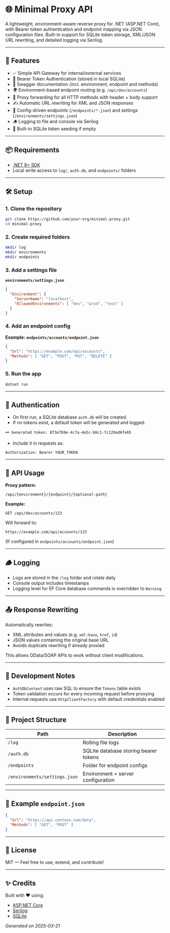 
# 🌐 Minimal Proxy API

A lightweight, environment-aware reverse proxy for .NET (ASP.NET Core), with Bearer token authentication and endpoint mapping via JSON configuration files. Built-in support for SQLite token storage, XML/JSON URL rewriting, and detailed logging via Serilog.

---

## 🚀 Features

- ✅ Simple API Gateway for internal/external services
- 🔐 Bearer Token Authentication (stored in local SQLite)
- 🚀 Swagger documentation (incl. environment, endpoint and methods)
- 🌍 Environment-based endpoint routing (e.g. `/api/dev/accounts`)
- 🔄 Proxy forwarding for all HTTP methods with header + body support
- ✍️ Automatic URL rewriting for XML and JSON responses
- 📄 Config-driven endpoints (`/endpoints/*.json`) and settings (`/environments/settings.json`)
- 🪵 Logging to file and console via Serilog
- 🧪 Built-in SQLite token seeding if empty

---

## 📦 Requirements

- [.NET 8+ SDK](https://dotnet.microsoft.com/en-us/download)
- Local write access to `log/`, `auth.db`, and `endpoints/` folders

---

## 🛠️ Setup

### 1. Clone the repository

```bash
git clone https://github.com/your-org/minimal-proxy.git
cd minimal-proxy
```

### 2. Create required folders

```bash
mkdir log
mkdir environments
mkdir endpoints
```

### 3. Add a settings file

**`environments/settings.json`**

```json
{
  "Environment": {
    "ServerName": "localhost",
    "AllowedEnvironments": [ "dev", "prod", "test" ]
  }
}
```

### 4. Add an endpoint config

**Example: `endpoints/accounts/endpoint.json`**

```json
{
  "Url": "https://example.com/api/accounts",
  "Methods": [ "GET", "POST", "PUT", "DELETE" ]
}
```

### 5. Run the app

```bash
dotnet run
```

---

## 🔐 Authentication

- On first run, a SQLite database `auth.db` will be created.
- If no tokens exist, a default token will be generated and logged:

```text
🗝️ Generated token: 8f3e7b9e-4c7a-4e5c-b6c1-fc129ad6fe65
```

- Include it in requests as:

```http
Authorization: Bearer YOUR_TOKEN
```

---

## 🔄 API Usage

**Proxy pattern:**

```
/api/{environment}/{endpoint}/{optional-path}
```

**Example:**

```http
GET /api/dev/accounts/123
```

Will forward to:

```http
https://example.com/api/accounts/123
```

(If configured in `endpoints/accounts/endpoint.json`)

---

## 🪵 Logging

- Logs are stored in the `/log` folder and rotate daily
- Console output includes timestamps
- Logging level for EF Core database commands is overridden to `Warning`

---

## 📤 Response Rewriting

Automatically rewrites:

- XML attributes and values (e.g. `xml:base`, `href`, `id`)
- JSON values containing the original base URL
- Avoids duplicate rewriting if already proxied

This allows OData/SOAP APIs to work without client modifications.

---

## 🧪 Development Notes

- `AuthDbContext` uses raw SQL to ensure the `Tokens` table exists
- Token validation occurs for every incoming request before proxying
- Internal requests use `HttpClientFactory` with default credentials enabled

---

## 📁 Project Structure

| Path                        | Description                                |
|-----------------------------|--------------------------------------------|
| `/log`                      | Rolling file logs                          |
| `/auth.db`                  | SQLite database storing bearer tokens      |
| `/endpoints`                | Folder for endpoint configs                |
| `/environments/settings.json` | Environment + server configuration       |

---

## 🧾 Example `endpoint.json`

```json
{
  "Url": "https://api.contoso.com/data",
  "Methods": [ "GET", "POST" ]
}
```

---

## 📘 License

MIT — Feel free to use, extend, and contribute!

---

## ✨ Credits

Built with ❤️ using:

- [ASP.NET Core](https://learn.microsoft.com/en-us/aspnet/core/)
- [Serilog](https://serilog.net/)
- [SQLite](https://www.sqlite.org/index.html)

*Generated on 2025-03-21*
